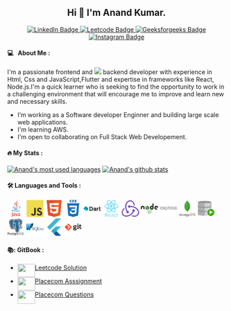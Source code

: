 <div id="header" align="center">
  <h2> Hi 👋 I'm Anand Kumar.</h2>
  <div id="badges">
    <a href="https://www.linkedin.com/in/anand-kumar96/">
      <img src="https://img.shields.io/badge/LinkedIn-blue?style=for-the-badge&logo=linkedin&logoColor=white" alt="LinkedIn Badge"/>
    </a>
    <a href="https://leetcode.com/u/anand-kumar96/">
      <img src="https://img.shields.io/badge/Leetcode-blue?style=for-the-badge&logo=leetcode&logoColor=white" alt="Leetcode Badge"/>
    </a>
    <a href="https://www.geeksforgeeks.org/user/anandkraryan/">
      <img src="https://img.shields.io/badge/Geeksforgeeks-blue?style=for-the-badge&logo=Geeksforgeeks&logoColor=white%22%20alt=%22Geeksforgeeks%20Badge" alt="Geeksforgeeks Badge"/>
    </a>
    <a href="https://www.instagram.com/re_born_01/">
      <img src="https://img.shields.io/badge/Instagram-blue?style=for-the-badge&logo=instagram&logoColor=white" alt="Instagram Badge"/>
    </a>
  </div>
</div>

#### 💻 &nbsp; About Me :
I'm a passionate frontend and <img src="https://media.giphy.com/media/WUlplcMpOCEmTGBtBW/giphy.gif" width="30"> backend developer with experience in Html, Css and JavaScript,Flutter and expertise in frameworks like React, Node.js.I'm a quick learner who is seeking to find the opportunity to work in a challenging environment that will encourage me to improve and learn new and necessary skills.
- I’m working as a Software developer Enginner and building large scale web applications.
- I'm learning AWS.
- I'm open to collaborating on Full Stack Web Developement.

#### :fire: My Stats :

<a href="https://github.com/anand-kumar96"><img align="center" src="https://github-readme-stats.vercel.app/api/top-langs/?username=anand-kumar96&theme=light&count_private=true&layout=compact" width="205" height="120" alt="Anand's most used languages"/></a>
<a href="https://github.com/anand-kumar96"><img align="center" src="https://github-readme-stats.vercel.app/api?username=anand-kumar96&show_icons=true&theme=light" width="350" height="120" alt="Anand's github stats"/></a>

#### :hammer_and_wrench: Languages and Tools :
<div>
 <a href="https://www.oracle.com/java/" target="_blank" rel="noreferrer">
   <img src="https://github.com/devicons/devicon/blob/master/icons/java/java-original-wordmark.svg" alt="Java" width="40" height="40"/></a>

 <a href="https://developer.mozilla.org/en-US/docs/Web/JavaScript" target="_blank" rel="noreferrer">
    <img src="https://github.com/devicons/devicon/blob/master/icons/javascript/javascript-original.svg" alt="JavaScript" width="40" height="40"/></a>
 <a href="https://developer.mozilla.org/en-US/docs/Glossary/HTML5">
   <img src="https://github.com/devicons/devicon/blob/master/icons/html5/html5-original.svg" alt="HTML" width="40" height="40"/></a>

 <a href="https://www.w3.org/TR/CSS/#css">
   <img src="https://github.com/devicons/devicon/blob/master/icons/css3/css3-plain-wordmark.svg" alt="CSS" width="40" height="40"/></a>
 
 <a href="https://dart.dev/">
   <img src="https://github.com/devicons/devicon/blob/master/icons/dart/dart-original-wordmark.svg" alt="Dart" width="40" height="40"/></a>

 <a href="https://reactjs.org/">
   <img src="https://github.com/devicons/devicon/blob/master/icons/react/react-original-wordmark.svg" alt="React" width="40" height="40"/></a>
   
 <a href="https://redux.js.org/">
   <img src="https://github.com/devicons/devicon/blob/master/icons/redux/redux-original.svg" alt="Redux " width="40" height="40"/></a>

 <a href="https://nodejs.org/en/">
   <img src="https://github.com/devicons/devicon/blob/master/icons/nodejs/nodejs-original-wordmark.svg" alt="NodeJS" width="40" height="40"/></a>

 <a href="https://expressjs.com/">
   <img src="https://github.com/devicons/devicon/blob/master/icons/express/express-original-wordmark.svg" alt="=Express" width="40" height="40"/></a>
 
 <a href="https://www.mongodb.com/">
   <img src="https://github.com/devicons/devicon/blob/master/icons/mongodb/mongodb-original-wordmark.svg" alt="MongoDb" width="40" height="40"/></a>
  
 <a href="https://www.oracle.com/in/database/sqldeveloper/">
   <img src="https://github.com/devicons/devicon/blob/master/icons/sqldeveloper/sqldeveloper-original.svg" alt="Sql" width="40" height="40"/></a>
 
 <a href="https://www.postgresql.org/">
   <img src="https://github.com/devicons/devicon/blob/master/icons/postgresql/postgresql-original-wordmark.svg" alt="postgresql" width="40" height="40"/></a>
 
 <a href="https://www.sqlite.org/">
   <img src="https://github.com/devicons/devicon/blob/master/icons/sqlite/sqlite-original-wordmark.svg" alt="Sqlite" width="40" height="40"/></a>
 
 <a href="https://flutter.dev/">
   <img src="https://github.com/devicons/devicon/blob/master/icons/flutter/flutter-original.svg" alt="Flutter" width="40" height="40"/></a>

 <a href="https://git-scm.com/">
   <img src="https://github.com/devicons/devicon/blob/master/icons/git/git-original-wordmark.svg" alt="Git" width="40" height="40"/></a>
</div>

#### 📚: GitBook :
 * <a href="https://anand-aryan.gitbook.io/leetcode/" align="left"><img align="left"  width="40px" height="30px" 
    src="https://avatars.githubusercontent.com/u/7111340?s=200&v=4" />Leetcode Solution</a>
    
 * <a href="https://anand-aryan.gitbook.io/placecom-asssignment/" align="left"><img align="left"  width="40px" height="30px" 
   src="https://avatars.githubusercontent.com/u/7111340?s=200&v=4" />Placecom Asssignment</a>
   
 * <a href="https://anand-aryan.gitbook.io/placecom-question/" align="left"><img align="left"  width="40px" height="30px" 
   src="https://avatars.githubusercontent.com/u/7111340?s=200&v=4" />Placecom Questions</a>
